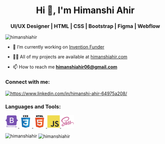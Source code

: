 <h1 align="center">Hi 👋, I'm Himanshi Ahir</h1>
<h3 align="center">UI/UX Designer | HTML | CSS | Bootstrap | Figma | Webflow</h3>

<p align="left"> <img src="https://komarev.com/ghpvc/?username=himanshiahir&label=Profile%20views&color=0e75b6&style=flat" alt="himanshiahir" /> </p>

- 🔭 I’m currently working on [Invention Funder](https://pragya.dbtechserver.online/inventerFunder/public/)

- 👨‍💻 All of my projects are available at [himanshiahir.com](himanshiahir.com)

- 📫 How to reach me **himanshiahir06@gmail.com**

<h3 align="left">Connect with me:</h3>
<p align="left">
<a href="https://linkedin.com/in/https://www.linkedin.com/in/himanshi-ahir-64975a208/" target="blank"><img align="center" src="https://raw.githubusercontent.com/rahuldkjain/github-profile-readme-generator/master/src/images/icons/Social/linked-in-alt.svg" alt="https://www.linkedin.com/in/himanshi-ahir-64975a208/" height="30" width="40" /></a>
</p>

<h3 align="left">Languages and Tools:</h3>
<p align="left"> <a href="https://getbootstrap.com" target="_blank" rel="noreferrer"> <img src="https://raw.githubusercontent.com/devicons/devicon/master/icons/bootstrap/bootstrap-plain-wordmark.svg" alt="bootstrap" width="40" height="40"/> </a> <a href="https://www.w3schools.com/css/" target="_blank" rel="noreferrer"> <img src="https://raw.githubusercontent.com/devicons/devicon/master/icons/css3/css3-original-wordmark.svg" alt="css3" width="40" height="40"/> </a> <a href="https://www.w3.org/html/" target="_blank" rel="noreferrer"> <img src="https://raw.githubusercontent.com/devicons/devicon/master/icons/html5/html5-original-wordmark.svg" alt="html5" width="40" height="40"/> </a> <a href="https://developer.mozilla.org/en-US/docs/Web/JavaScript" target="_blank" rel="noreferrer"> <img src="https://raw.githubusercontent.com/devicons/devicon/master/icons/javascript/javascript-original.svg" alt="javascript" width="40" height="40"/> </a> <a href="https://sass-lang.com" target="_blank" rel="noreferrer"> <img src="https://raw.githubusercontent.com/devicons/devicon/master/icons/sass/sass-original.svg" alt="sass" width="40" height="40"/> </a> </p>

<p><img align="left" src="https://github-readme-stats.vercel.app/api/top-langs?username=himanshiahir&show_icons=true&locale=en&layout=compact" alt="himanshiahir" /></p>

<p>&nbsp;<img align="center" src="https://github-readme-stats.vercel.app/api?username=himanshiahir&show_icons=true&locale=en" alt="himanshiahir" /></p>
